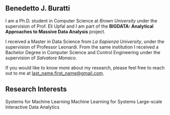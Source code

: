 ## Benedetto J. Buratti

I am a Ph.D. student in Computer Science at *Brown University* under the supervision of Prof. Eli Upfal and I am part of the **BIGDATA: Analytical Approaches to Massive Data Analysis** project.

I received a Master in Data Science from *La Sapienza University*, under the supervision of Professor Leonardi. From the same institution I received a Bachelor Degree in Computer Science and Control Engineering under the supervision of *Salvatore Monaco*.

If you would like to know more about my research, please feel free to reach out to me at last_name.first_name@gmail.com.

## Research Interests
Systems for Machine Learning
Machine Learning for Systems
Large-scale Interactive Data Analytics
